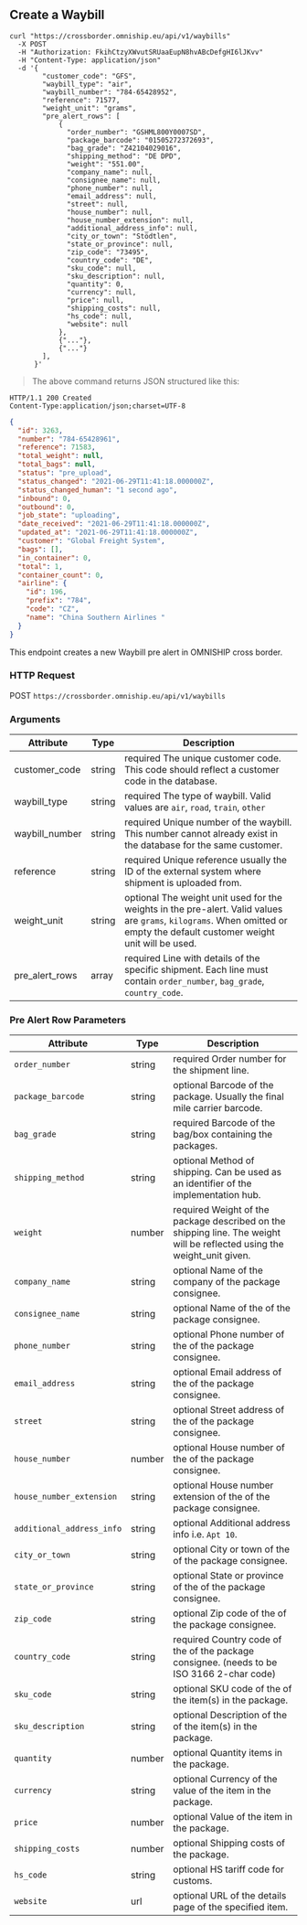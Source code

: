 ## Create a Waybill

```shell
curl "https://crossborder.omniship.eu/api/v1/waybills"
  -X POST
  -H "Authorization: FkihCtzyXWvutSRUaaEupN8hvABcDefgHI6lJKvv"
  -H "Content-Type: application/json"
  -d '{
        "customer_code": "GFS",
        "waybill_type": "air",
        "waybill_number": "784-65428952",
        "reference": 71577,
        "weight_unit": "grams",
        "pre_alert_rows": [
            {
              "order_number": "GSHML800Y0007SD",
              "package_barcode": "01505272372693",
              "bag_grade": "Z42104029016",
              "shipping_method": "DE DPD",
              "weight": "551.00",
              "company_name": null,
              "consignee_name": null,
              "phone_number": null,
              "email_address": null,
              "street": null,
              "house_number": null,
              "house_number_extension": null,
              "additional_address_info": null,
              "city_or_town": "Stödtlen",
              "state_or_province": null,
              "zip_code": "73495",
              "country_code": "DE",
              "sku_code": null,
              "sku_description": null,
              "quantity": 0,
              "currency": null,
              "price": null,
              "shipping_costs": null,
              "hs_code": null,
              "website": null
            },
            {"..."},
            {"..."}
        ],
      }'
```

> The above command returns JSON structured like this:

```
HTTP/1.1 200 Created
Content-Type:application/json;charset=UTF-8
```

```json
{
  "id": 3263,
  "number": "784-65428961",
  "reference": 71583,
  "total_weight": null,
  "total_bags": null,
  "status": "pre_upload",
  "status_changed": "2021-06-29T11:41:18.000000Z",
  "status_changed_human": "1 second ago",
  "inbound": 0,
  "outbound": 0,
  "job_state": "uploading",
  "date_received": "2021-06-29T11:41:18.000000Z",
  "updated_at": "2021-06-29T11:41:18.000000Z",
  "customer": "Global Freight System",
  "bags": [],
  "in_container": 0,
  "total": 1,
  "container_count": 0,
  "airline": {
    "id": 196,
    "prefix": "784",
    "code": "CZ",
    "name": "China Southern Airlines "
  }
}
```

This endpoint creates a new Waybill pre alert in OMNISHIP cross border. 

### HTTP Request

<span class="http-verb post">POST</span> `https://crossborder.omniship.eu/api/v1/waybills`

### Arguments

| Attribute      | Type                             | Description                                                                                                                                                                                               |
|----------------|----------------------------------|-----------------------------------------------------------------------------------------------------------------------------------------------------------------------------------------------------------|
| customer_code  | <span class="type">string</span> | <span class="required">required</span> The unique customer code. This code should reflect a customer code in the database.                                                                                |
| waybill_type   | <span class="type">string</span> | <span class="required">required</span> The type of waybill. Valid values are `air`, `road`, `train`, `other`                                                                                              |
| waybill_number | <span class="type">string</span> | <span class="required">required</span> Unique number of the waybill. This number cannot already exist in the database for the same customer.                                                              |
| reference      | <span class="type">string</span> | <span class="required">required</span> Unique reference usually the ID of the external system where shipment is uploaded from.                                                                            |
| weight_unit    | <span class="type">string</span> | <span class="optional">optional</span> The weight unit used for the weights in the pre-alert. Valid values are `grams`, `kilograms`. When omitted or empty the default customer weight unit will be used. |
| pre_alert_rows | <span class="type">array</span>  | <span class="required">required</span> Line with details of the specific shipment. Each line must contain `order_number`, `bag_grade`, `country_code`.                                                    |

### Pre Alert Row Parameters

| Attribute                 | Type                             | Description                                                                                                                                            |
|---------------------------|----------------------------------|--------------------------------------------------------------------------------------------------------------------------------------------------------|
| `order_number`            | <span class="type">string</span> | <span class="required">required</span> Order number for the shipment line.                                                                             |
| `package_barcode`         | <span class="type">string</span> | <span class="optional">optional</span> Barcode of the package. Usually the final mile carrier barcode.                                                 |
| `bag_grade`               | <span class="type">string</span> | <span class="requried">required</span> Barcode of the bag/box containing the packages.                                                                 |
| `shipping_method`         | <span class="type">string</span> | <span class="optional">optional</span> Method of shipping. Can be used as an identifier of the implementation hub.                                     |
| `weight`                  | <span class="type">number</span> | <span class="required">required</span> Weight of the package described on the shipping line. The weight will be reflected using the weight_unit given. |
| `company_name`            | <span class="type">string</span> | <span class="optional">optional</span> Name of the company of the package consignee.                                                                   |
| `consignee_name`          | <span class="type">string</span> | <span class="optional">optional</span> Name of the of the package consignee.                                                                           |
| `phone_number`            | <span class="type">string</span> | <span class="optional">optional</span> Phone number of the of the package consignee.                                                                   |
| `email_address`           | <span class="type">string</span> | <span class="optional">optional</span> Email address of the of the package consignee.                                                                  |
| `street`                  | <span class="type">string</span> | <span class="optional">optional</span> Street address of the of the package consignee.                                                                 |
| `house_number`            | <span class="type">number</span> | <span class="optional">optional</span> House number of the of the package consignee.                                                                   |
| `house_number_extension`  | <span class="type">string</span> | <span class="optional">optional</span> House number extension of the of the package consignee.                                                         |
| `additional_address_info` | <span class="type">string</span> | <span class="optional">optional</span> Additional address info i.e. `Apt 10`.                                                                          |
| `city_or_town`            | <span class="type">string</span> | <span class="optional">optional</span> City or town of the of the package consignee.                                                                   |
| `state_or_province`       | <span class="type">string</span> | <span class="optional">optional</span> State or province of the of the package consignee.                                                              |
| `zip_code`                | <span class="type">string</span> | <span class="optional">optional</span> Zip code of the of the package consignee.                                                                       |
| `country_code`            | <span class="type">string</span> | <span class="required">required</span> Country code of the of the package consignee. (needs to be ISO 3166 2-char code)                                |
| `sku_code`                | <span class="type">string</span> | <span class="optional">optional</span> SKU code of the of the item(s) in the package.                                                                  |
| `sku_description`         | <span class="type">string</span> | <span class="optional">optional</span> Description of the of the item(s) in the package.                                                               |
| `quantity`                | <span class="type">number</span> | <span class="optional">optional</span> Quantity items in the package.                                                                                  |
| `currency`                | <span class="type">string</span> | <span class="optional">optional</span> Currency of the value of the item in the package.                                                               |
| `price`                   | <span class="type">number</span> | <span class="optional">optional</span> Value of the item in the package.                                                                               |
| `shipping_costs`          | <span class="type">number</span> | <span class="optional">optional</span> Shipping costs of the package.                                                                                  |
| `hs_code`                 | <span class="type">string</span> | <span class="optional">optional</span> HS tariff code for customs.                                                                                     |
| `website`                 | <span class="type">url</span>    | <span class="optional">optional</span> URL of the details page of the specified item.                                                                  |
